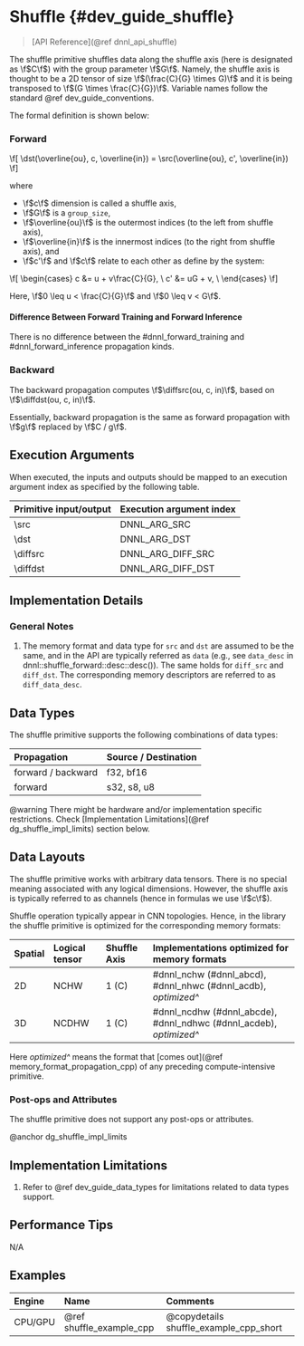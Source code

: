 Shuffle {#dev_guide_shuffle}
============================

>
> [API Reference](@ref dnnl_api_shuffle)
>

The shuffle primitive shuffles data along the shuffle axis (here is designated
as \f$C\f$) with the group parameter \f$G\f$. Namely, the shuffle axis is
thought to be a 2D tensor of size \f$(\frac{C}{G} \times G)\f$ and it is being
transposed to \f$(G \times \frac{C}{G})\f$. Variable names follow the standard
@ref dev_guide_conventions.

The formal definition is shown below:

### Forward

\f[
    \dst(\overline{ou}, c, \overline{in}) =
    \src(\overline{ou}, c', \overline{in})
\f]

where

- \f$c\f$ dimension is called a shuffle axis,
- \f$G\f$ is a `group_size`,
- \f$\overline{ou}\f$ is the outermost indices (to the left from shuffle axis),
- \f$\overline{in}\f$ is the innermost indices (to the right from shuffle axis), and
- \f$c'\f$ and \f$c\f$ relate to each other as define by the system:

\f[
    \begin{cases}
        c  &= u + v\frac{C}{G}, \\
        c' &= uG + v, \\
    \end{cases}
\f]

Here, \f$0 \leq u < \frac{C}{G}\f$ and \f$0 \leq v < G\f$.

#### Difference Between Forward Training and Forward Inference

There is no difference between the #dnnl_forward_training
and #dnnl_forward_inference propagation kinds.

### Backward

The backward propagation computes
\f$\diffsrc(ou, c, in)\f$,
based on
\f$\diffdst(ou, c, in)\f$.

Essentially, backward propagation is the same as forward propagation with
\f$g\f$ replaced by \f$C / g\f$.

## Execution Arguments
When executed, the inputs and outputs should be mapped to an execution
argument index as specified by the following table.

| Primitive input/output | Execution argument index |
| ---                    | ---                      |
| \src                   | DNNL_ARG_SRC             |
| \dst                   | DNNL_ARG_DST             |
| \diffsrc               | DNNL_ARG_DIFF_SRC        |
| \diffdst               | DNNL_ARG_DIFF_DST        |

## Implementation Details

### General Notes

1. The memory format and data type for `src` and `dst` are assumed to be the
   same, and in the API are typically referred as `data` (e.g., see `data_desc`
   in dnnl::shuffle_forward::desc::desc()). The same holds for
   `diff_src` and `diff_dst`. The corresponding memory descriptors are referred
   to as `diff_data_desc`.

## Data Types

The shuffle primitive supports the following combinations of data types:

| Propagation        | Source / Destination
| :--                | :--
| forward / backward | f32, bf16
| forward            | s32, s8, u8

@warning
    There might be hardware and/or implementation specific restrictions.
    Check [Implementation Limitations](@ref dg_shuffle_impl_limits) section
    below.

## Data Layouts

The shuffle primitive works with arbitrary data tensors. There is no special
meaning associated with any logical dimensions. However, the shuffle axis is
typically referred to as channels (hence in formulas we use \f$c\f$).

Shuffle operation typically appear in CNN topologies. Hence, in the library the
shuffle primitive is optimized for the corresponding memory formats:

| Spatial | Logical tensor | Shuffle Axis | Implementations optimized for memory formats                       |
| :--     | :--            | :--          | :--                                                                |
| 2D      | NCHW           | 1 (C)        | #dnnl_nchw (#dnnl_abcd), #dnnl_nhwc (#dnnl_acdb), *optimized^*     |
| 3D      | NCDHW          | 1 (C)        | #dnnl_ncdhw (#dnnl_abcde), #dnnl_ndhwc (#dnnl_acdeb), *optimized^* |

Here *optimized^* means the format that
[comes out](@ref memory_format_propagation_cpp)
of any preceding compute-intensive primitive.

### Post-ops and Attributes

The shuffle primitive does not support any post-ops or attributes.


@anchor dg_shuffle_impl_limits
## Implementation Limitations

1. Refer to @ref dev_guide_data_types for limitations related to data types
   support.


## Performance Tips

N/A

## Examples

| Engine  | Name                     | Comments
| :--     | :--                      | :--
| CPU/GPU | @ref shuffle_example_cpp | @copydetails shuffle_example_cpp_short
